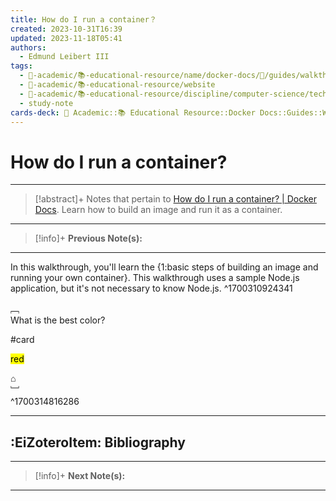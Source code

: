 ```yaml
---
title: How do I run a container？
created: 2023-10-31T16:39
updated: 2023-11-18T05:41
authors:
  - Edmund Leibert III
tags:
  - 🔴-academic/📚-educational-resource/name/docker-docs/🔖/guides/walkthroughs/how-do-i-run-a-container?
  - 🔴-academic/📚-educational-resource/website
  - 🔴-academic/📚-educational-resource/discipline/computer-science/technology/docker
  - study-note
cards-deck: 🔴 Academic::📚 Educational Resource::Docker Docs::Guides::Walkthroughs::How do I run a container?
---
```


# How do I run a container?

---

> [!abstract]+ 
> Notes that pertain to [How do I run a container? | Docker Docs](https://docs.docker.com/guides/walkthroughs/run-a-container/). Learn how to build an image and run it as a container.

---

> [!info]+ 
> **Previous Note(s):**
> 

---

In this walkthrough, you'll learn the {1:basic steps of building an image and running your own container}. This walkthrough uses a sample Node.js application, but it's not necessary to know Node.js.
^1700310924341

﹇<br>
What is the best color?

#card 

<mark>red</mark>

⌂
<br>﹈<br>^1700314816286

---

## :EiZoteroItem: Bibliography

---

> [!info]+
> **Next Note(s):**

---
